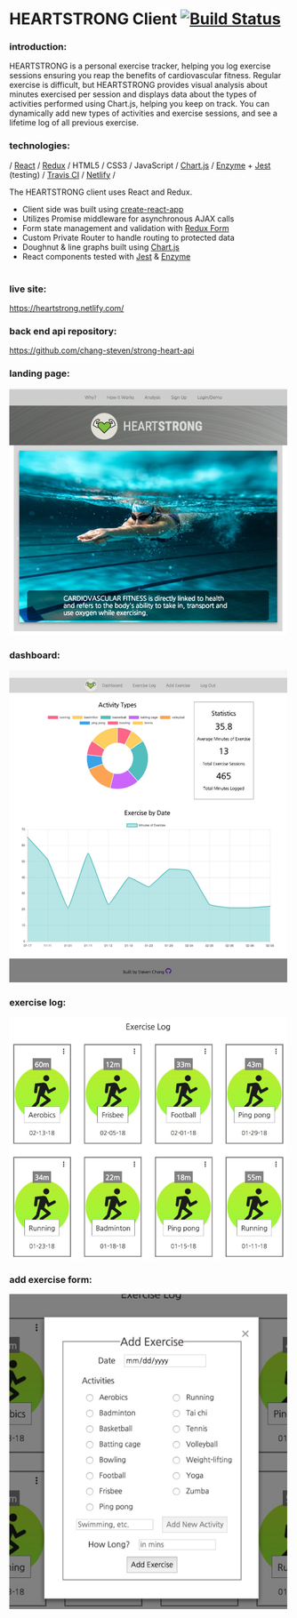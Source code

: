 # HEARTSTRONG Client  [![Build Status](https://travis-ci.org/chang-steven/strong-heart-client.svg?branch=master)](https://travis-ci.org/chang-steven/strong-heart-client)

### introduction:
HEARTSTRONG is a personal exercise tracker, helping you log exercise sessions ensuring you reap the benefits of cardiovascular fitness.  Regular exercise is difficult, but HEARTSTRONG provides visual analysis about minutes exercised per session and displays data about the types of activities performed using Chart.js, helping you keep on track.  You can dynamically add new types of activities and exercise sessions, and see a lifetime log of all previous exercise.

### technologies: 
/ <a href="https://reactjs.org/">React</a> / <a href="https://redux.js.org/">Redux</a> / HTML5 / CSS3 / JavaScript / <a href="http://www.chartjs.org/">Chart.js</a> / <a href="https://github.com/airbnb/enzyme">Enzyme</a> + <a href="https://facebook.github.io/jest/">Jest</a> (testing) / <a href="https://travis-ci.org/">Travis CI</a> / <a href="https://www.netlify.com/">Netlify</a> / 

The HEARTSTRONG client uses React and Redux.
  <ul>
  <li>Client side was built using <a href="https://github.com/facebook/create-react-app">create-react-app</a></li>
    <li>Utilizes Promise middleware for asynchronous AJAX calls</li>
    <li>Form state management and validation with <a href="https://redux-form.com/7.2.3/">Redux Form</a></li>
    <li>Custom Private Router to handle routing to protected data</li>
    <li>Doughnut & line graphs built using <a href="http://www.chartjs.org/">Chart.js</a></li>
  <li>React components tested with <a href="https://facebook.github.io/jest/">Jest</a> & <a href="http://airbnb.io/enzyme/">Enzyme</a></li>
  </ul>

### live site:
https://heartstrong.netlify.com/

### back end api repository:
https://github.com/chang-steven/strong-heart-api

### landing page:
<img src="/public/images/landing-page.jpeg" width="500" alt="landing page">

### dashboard:
<img src="/public/images/dashboard.jpeg" width="500" alt="dashboard">

### exercise log:
<img src="/public/images/exercise-log.jpeg" width="500" alt="exercise log">

### add exercise form:
<img src="/public/images/add-exercise.jpeg" width="500" alt="add exercise">
